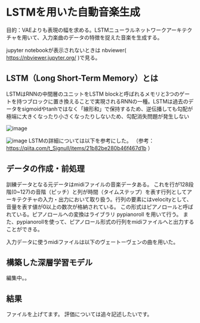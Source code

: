 
# LSTMを用いた自動音楽生成
目的：VAEよりも表現の幅を求める。LSTMニューラルネットワークアーキテクチャを用いて、入力楽曲のデータの特徴を捉えた音楽を生成する。

jupyter notebookが表示されないときは nbviewer( https://nbviewer.jupyter.org/ )で見る。


## LSTM（Long Short-Term Memory）とは
LSTMはRNNの中間層のユニットをLSTM blockと呼ばれるメモリと3つのゲートを持つブロックに置き換えることで実現されるRNNの一種。LSTMは過去のデータをsigmoidやtanhではなく「線形和」で保持するため、逆伝播しても勾配が極端に大きくなったり小さくなったりしないため、勾配消失問題が発生しない

![image](https://user-images.githubusercontent.com/57475794/92686999-af89fa80-f375-11ea-9339-b721fd330813.png)



![image](https://user-images.githubusercontent.com/57475794/92687258-2aebac00-f376-11ea-8d2b-b20d568c465f.png)
LSTMの詳細については以下を参考にした。
（参考：https://qiita.com/t_Signull/items/21b82be280b46f467d1b ）


## データの作成・前処理
訓練データとなる元データはmidiファイルの音楽データある。
これを行が128段階(0~127)の音階（ピッチ）と列が時間（タイムステップ）を表す行列としてアーキテクチャの入力・出力において取り扱う。行列の要素にはvelocityとして、音量を表す値が0以上の数次が格納されている。
この形式はピアノロールと呼ばれている。ピアノロールへの変換はライブラリ pypianoroll を用いて行う。
また、pypianorollを使って、ピアノロール形式の行列をmidiファイルへと出力することができる。


入力データに使うmidiファイルは以下のヴェートーヴェンの曲を用いた。

## 構築した深層学習モデル
編集中。。

## 結果
ファイルを上げてます。
評価については追々記述したいです。

